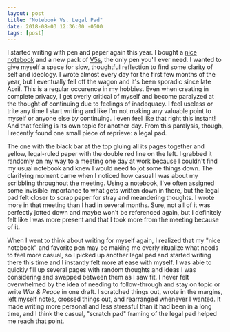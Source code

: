 ```yaml
---
layout: post
title: "Notebook Vs. Legal Pad"
date: 2018-08-03 12:36:00 -0500
tags: [post]
---
```

I started writing with pen and paper again this year. I bought a [nice notebook](https://www.baronfig.com/products/shopconfidant) and a new pack of [V5s](https://www.amazon.com/Pilot-Precise-Precision-Ink-5mm-35334/dp/B00006IEBI), the only pen you'll ever need. I wanted to give myself a space for slow, thoughtful reflection to find some clarity of self and ideology. I wrote almost every day for the first few months of the year, but I eventually fell off the wagon and it's been sporadic since late April. This is a regular occurence in my hobbies. Even when creating in complete privacy, I get overly critical of myself and become paralyzed at the thought of continuing due to feelings of inadequacy. I feel useless or trite any time I start writing and like I'm not making any valuable point to myself or anyone else by continuing. I even feel like that right this instant! And that feeling is its own topic for another day. From this paralysis, though, I recently found one small piece of reprieve: a legal pad.

The one with the black bar at the top gluing all its pages together and yellow, legal-ruled paper with the double red line on the left. I grabbed it randomly on my way to a meeting one day at work because I couldn't find my usual notebook and knew I would need to jot some things down. The clarifying moment came when I noticed how casual I was about my scribbling throughout the meeting. Using a notebook, I've often assigned some invisible importance to what gets written down in there, but the legal pad felt closer to scrap paper for stray and meandering thoughts. I wrote more in that meeting than I had in several months. Sure, not all of it was perfectly jotted down and maybe won't be referenced again, but I definitely felt like I was more present and that I took more from the meeting because of it.

When I went to think about writing for myself again, I realized that my "nice notebook" and favorite pen may be making me overly ritualize what needs to feel more casual, so I picked up another legal pad and started writing there this time and I instantly felt more at ease with myself. I was able to quickly fill up several pages with random thoughts and ideas I was considering and swapped between them as I saw fit. I never felt overwhelmed by the idea of needing to follow-through and stay on topic or write *War & Peace* in one draft. I scratched things out, wrote in the margins, left myself notes, crossed things out, and rearranged whenever I wanted. It made writing more personal and less stressful than it had been in a long time, and I think the casual, "scratch pad" framing of the legal pad helped me reach that point.
